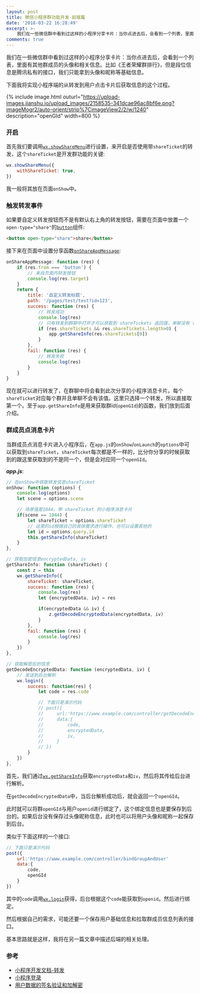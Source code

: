 ```yaml
---
layout: post
title: 微信小程序群功能开发-前端篇
date: '2018-03-22 16:28:49'
excerpt: >-
    我们在一些微信群中看到过这样的小程序分享卡片：当你点进去后，会看到一个列表，里面有其他群成员的头像和相关信息。比如《王者荣耀群排行》，但是段位信息是腾讯私有的接口，我们只能拿到头像和昵称等基础信息。
comments: true
---
```


我们在一些微信群中看到过这样的小程序分享卡片：当你点进去后，会看到一个列表，里面有其他群成员的头像和相关信息。比如《王者荣耀群排行》，但是段位信息是腾讯私有的接口，我们只能拿到头像和昵称等基础信息。

下面我将实现小程序端的从转发到用户点击卡片后获取信息的这个过程。

{% include image.html outurl="https://upload-images.jianshu.io/upload_images/2158535-341dcae96ac8bf6e.png?imageMogr2/auto-orient/strip%7CimageView2/2/w/1240" description="openGId" width=800 %}

### 开启

首先我们要调用[`wx.showShareMenu`](https://mp.weixin.qq.com/debug/wxagame/dev/document/share/wx.showShareMenu.html?t=2018321)进行设置，来开启是否使用带`shareTicket`的转发，这个`shareTicket`是开发群功能的关键:

```js
wx.showShareMenu({
    withShareTicket: true,
})
```

我一般将其放在页面`onShow`中。

### 触发转发事件

如果要自定义转发按钮而不是有默认右上角的转发按钮，需要在页面中放置一个`open-type="share"`的[`button`](https://mp.weixin.qq.com/debug/wxadoc/dev/component/button.html)组件:

```html
<button open-type="share">share</button>
```

接下来在页面中设置分享函数[`onShareAppMessage`](https://mp.weixin.qq.com/debug/wxagame/dev/document/share/GroupMsgInfo.md?t=2018321):

```js
onShareAppMessage: function (res) {
    if (res.from === 'button') {
        // 来自页面内转发按钮
        console.log(res.target)
    }
    return {
        title: '自定义转发标题',
        path: '/pages/test/test?id=123',
        success: function (res) {
            // 转发成功
            console.log(res)
            // 只有转发到群聊中打开才可以获取到 shareTickets 返回值，单聊没有 shareTickets
            if (res.shareTickets && res.shareTickets.length>0) {
                app.getShareInfo(res.shareTickets[0])
            }
        },
        fail: function (res) {
            // 转发失败
            console.log(res)
        }
    }
}
```

现在就可以进行转发了，在群聊中将会看到此次分享的小程序消息卡片。每个`shareTicket`对应每个群并且单聊不会有该值。这里只选择一个转发，所以直接取第一个。至于`app.getShareInfo`是用来获取群id(`openGId`)的函数，我们放到后面介绍。

### 群成员点消息卡片

当群成员点消息卡片进入小程序后，在`app.js`的`onShow`/`onLaunch`的`options`中可以获取到`shareTicket`，`shareTicket`每次都是不一样的，比分你分享的时候获取到的跟这里获取到的不是同一个，但是会对应同一个`openGId`。

***app.js***:

```js
// 在onShow中获取转发信息shareTicket
onShow: function (options) {
    console.log(options)
    let scene = options.scene

    // 场景值是1044，带 shareTicket 的小程序消息卡片
    if(scene == 1044) {
        let shareTicket = options.shareTicket
        // 这里的id根据自己的具体需求进行操作，也可以设置其他的
        let id = options.query.id
        this.getShareInfo(shareTicket)
    }
},

// 获取加密信息encryptedData, iv
getShareInfo: function (shareTicket) {
    const z = this
    wx.getShareInfo({
        shareTicket: shareTicket,
        success: function (res) {
            console.log(res)
            let {encryptedData, iv} = res

            if(encryptedData && iv) {
                z.getDecodeEncryptedData(encryptedData, iv)
            }
        },
        fail: function (res) {
            console.log(res)
        }
    })
},

// 获取解密后的信息
getDecodeEncryptedData: function (encryptedData, iv) {
    // 发送到后台解析
    wx.login({
        success: function(res) {
            let code = res.code

            // 下面只是演示代码
            // post({
            //     url:'https://www.example.com/controller/getDecodeEncryptedData'
            //     data:{
            //         code,
            //         encryptedData,
            //         iv,
            //     }
            // })
        }
    })
},
```

首先，我们通过[`wx.getShareInfo`](https://mp.weixin.qq.com/debug/wxadoc/dev/api/share.html#wxgetshareinfoobject)获取`encryptedData`和`iv`，然后将其传给后台进行解析。

在`getDecodeEncryptedData`中，当后台解析成功后，就会返回一个`openGId`。

此时就可以将群`openGId`与用户`openid`进行绑定了，这个绑定信息也是要保存到后台的。如果后台没有保存过头像昵称信息，此时也可以将用户头像和昵称一起保存到后台。

类似于下面这样的一个接口:
```js
// 下面只是演示代码
post({
    url:'https://www.example.com/controller/bindGroupAndUser'
    data:{
        code,
        openGId
    }
})
```

其中的`code`调用[`wx.login`](https://mp.weixin.qq.com/debug/wxadoc/dev/api/api-login.html#wxloginobject)获得，后台根据这个`code`能获取到`openid`。然后进行绑定。

然后根据自己的需求，可能还要一个保存用户基础信息和拉取群成员信息列表的接口。

基本思路就是这样，我将在另一篇文章中描述后端的相关处理。

### 参考

* [小程序开发文档-转发](https://mp.weixin.qq.com/debug/wxadoc/dev/api/share.html)
* [小程序登录](https://mp.weixin.qq.com/debug/wxadoc/dev/api/api-login.html#wxchecksessionobject)
* [用户数据的签名验证和加解密](https://mp.weixin.qq.com/debug/wxadoc/dev/api/signature.html)